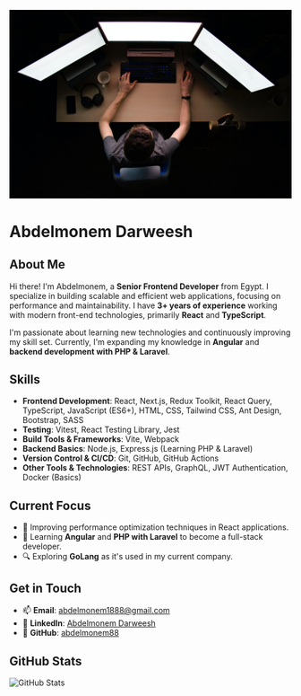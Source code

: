 ![Banner](https://github.com/abdelmonem88/abdelmonem88/blob/main/max-duzij-qAjJk-un3BI-unsplash.jpg)

# Abdelmonem Darweesh

## About Me

Hi there! I'm Abdelmonem, a **Senior Frontend Developer** from Egypt. I specialize in building scalable and efficient web applications, focusing on performance and maintainability. I have **3+ years of experience** working with modern front-end technologies, primarily **React** and **TypeScript**.

I'm passionate about learning new technologies and continuously improving my skill set. Currently, I'm expanding my knowledge in **Angular** and **backend development with PHP & Laravel**.

## Skills

- **Frontend Development**: React, Next.js, Redux Toolkit, React Query, TypeScript, JavaScript (ES6+), HTML, CSS, Tailwind CSS, Ant Design, Bootstrap, SASS
- **Testing**: Vitest, React Testing Library, Jest
- **Build Tools & Frameworks**: Vite, Webpack
- **Backend Basics**: Node.js, Express.js (Learning PHP & Laravel)
- **Version Control & CI/CD**: Git, GitHub, GitHub Actions
- **Other Tools & Technologies**: REST APIs, GraphQL, JWT Authentication, Docker (Basics)

## Current Focus

- 📌 Improving performance optimization techniques in React applications.
- 🌱 Learning **Angular** and **PHP with Laravel** to become a full-stack developer.
- 🔍 Exploring **GoLang** as it's used in my current company.

## Get in Touch

- 📫 **Email**: abdelmonem1888@gmail.com
- 💼 **LinkedIn**: [Abdelmonem Darweesh](https://www.linkedin.com/in/abdelmonem-darweesh-92a89010a/)
- 🔗 **GitHub**: [abdelmonem88](https://github.com/abdelmonem88)

## GitHub Stats

![GitHub Stats](https://github-readme-stats.vercel.app/api?username=abdelmonem88&count_private=true&show_icons=true&theme=radical)

